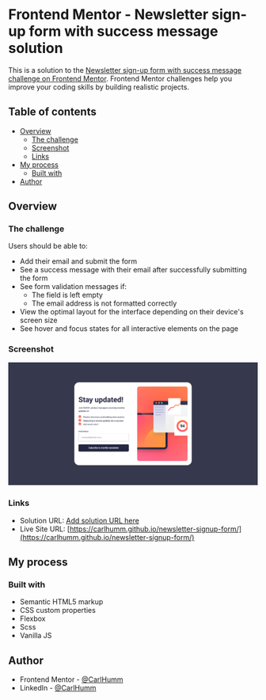 # Frontend Mentor - Newsletter sign-up form with success message solution

This is a solution to the [Newsletter sign-up form with success message challenge on Frontend Mentor](https://www.frontendmentor.io/challenges/newsletter-signup-form-with-success-message-3FC1AZbNrv). Frontend Mentor challenges help you improve your coding skills by building realistic projects. 

## Table of contents

- [Overview](#overview)
  - [The challenge](#the-challenge)
  - [Screenshot](#screenshot)
  - [Links](#links)
- [My process](#my-process)
  - [Built with](#built-with)
- [Author](#author)

## Overview

### The challenge

Users should be able to:

- Add their email and submit the form
- See a success message with their email after successfully submitting the form
- See form validation messages if:
  - The field is left empty
  - The email address is not formatted correctly
- View the optimal layout for the interface depending on their device's screen size
- See hover and focus states for all interactive elements on the page

### Screenshot

![](./screenshot.png)

### Links

- Solution URL: [Add solution URL here](https://your-solution-url.com)
- Live Site URL: [https://carlhumm.github.io/newsletter-signup-form/](https://carlhumm.github.io/newsletter-signup-form/)

## My process

### Built with

- Semantic HTML5 markup
- CSS custom properties
- Flexbox
- Scss
- Vanilla JS

## Author

- Frontend Mentor - [@CarlHumm](https://www.frontendmentor.io/profile/CarlHumm)
- LinkedIn - [@CarlHumm](https://www.linkedin.com/in/carlhumm/)

